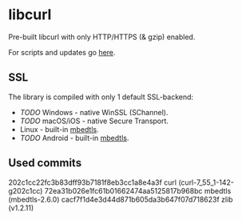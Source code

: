 # libcurl

Pre-built libcurl with only HTTP/HTTPS (& gzip) enabled.

For scripts and updates go [here](https://github.com/den-mentiei/workbench-libcurl).

## SSL

The library is compiled with only 1 default SSL-backend:
* _TODO_ Windows - native WinSSL (SChannel).
* _TODO_ macOS/iOS - native Secure Transport.
* Linux - built-in [mbedtls](https://github.com/ARMmbed/mbedtls).
* _TODO_ Android - built-in [mbedtls](https://github.com/ARMmbed/mbedtls).

## Used commits
 202c1cc22fc3b83dff93b7181f8eb3cc1a8e4a3f curl (curl-7_55_1-142-g202c1cc)
 72ea31b026e1fc61b01662474aa5125817b968bc mbedtls (mbedtls-2.6.0)
 cacf7f1d4e3d44d871b605da3b647f07d718623f zlib (v1.2.11)
